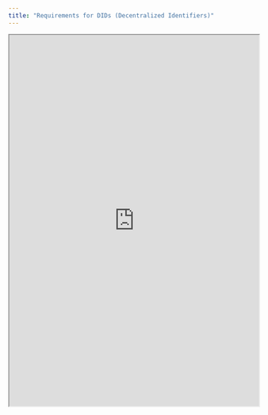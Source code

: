```yaml
---
title: "Requirements for DIDs (Decentralized Identifiers)"
---
```




<iframe height="750" width="100%" src="https://ewelton.github.io/ktest/wiki.html#Requirements%20for%20DIDs%20(Decentralized%20Identifiers)"></iframe>

